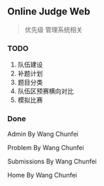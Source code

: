 ## Online Judge Web
> 优先级 管理系统相关

### TODO
1. 队伍建设 
2. 补题计划 
3. 题目分类
4. 队伍区预赛横向对比
5. 模拟比赛

### Done
  Admin By Wang Chunfei
  
  Problem By Wang Chunfei
  
  Submissions By Wang Chunfei
  
  Home By Wang Chunfei
  
